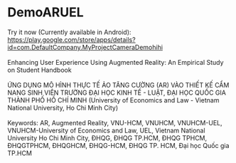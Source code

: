 # DemoARUEL
Try it now (Currently available in Android): https://play.google.com/store/apps/details?id=com.DefaultCompany.MyProjectCameraDemohihi
<br>
<br>
Enhancing User Experience Using Augmented Reality: An Empirical Study on Student Handbook
<br>
<br>
ỨNG DỤNG MÔ HÌNH THỰC TẾ ẢO TĂNG CƯỜNG (AR) VÀO THIẾT KẾ CẨM NANG SINH VIÊN TRƯỜNG ĐẠI HỌC KINH TẾ - LUẬT, ĐẠI HỌC QUỐC GIA THÀNH PHỐ HỒ CHÍ MINH (University of
Economics and Law - Vietnam National University, Ho Chi Minh City)
<br>
<br>
Keywords: AR, Augmented Reality, VNU-HCM, VNUHCM, VNUHCM-UEL, VNUHCM-University of Economics and Law, UEL, Vietnam National University Ho Chi Minh City, ĐHQG, ĐHQG TP.HCM, ĐHQG TPHCM, ĐHQGTPHCM, ĐHQGHCM, ĐHQG-HCM, ĐHQG TP. HCM, Đại học Quốc gia TP.HCM
